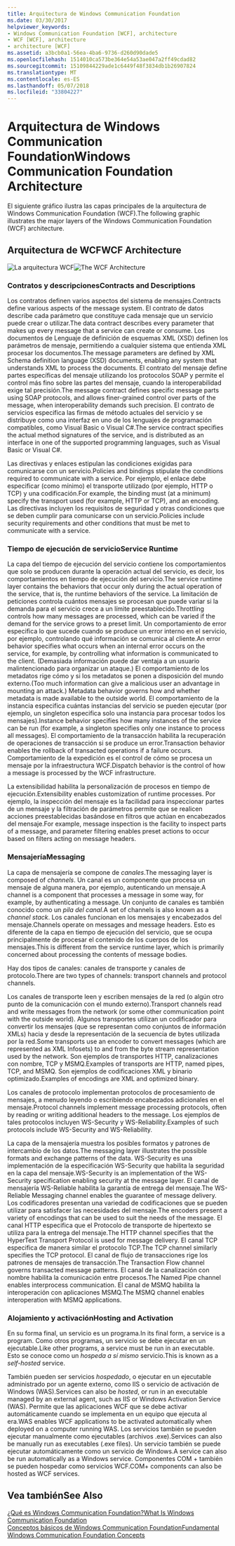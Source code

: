 ```yaml
---
title: Arquitectura de Windows Communication Foundation
ms.date: 03/30/2017
helpviewer_keywords:
- Windows Communication Foundation [WCF], architecture
- WCF [WCF], architecture
- architecture [WCF]
ms.assetid: a3bcb0a1-56ea-4ba6-9736-d260d90dade5
ms.openlocfilehash: 1514010ca573be364e54a53ae047a2ff49cdad82
ms.sourcegitcommit: 15109844229ade1c6449f48f3834db1b26907824
ms.translationtype: MT
ms.contentlocale: es-ES
ms.lasthandoff: 05/07/2018
ms.locfileid: "33804227"
---
```

# <a name="windows-communication-foundation-architecture"></a><span data-ttu-id="b6fa4-102">Arquitectura de Windows Communication Foundation</span><span class="sxs-lookup"><span data-stu-id="b6fa4-102">Windows Communication Foundation Architecture</span></span>
<span data-ttu-id="b6fa4-103">El siguiente gráfico ilustra las capas principales de la arquitectura de Windows Communication Foundation (WCF).</span><span class="sxs-lookup"><span data-stu-id="b6fa4-103">The following graphic illustrates the major layers of the Windows Communication Foundation (WCF) architecture.</span></span>  
  
## <a name="wcf-architecture"></a><span data-ttu-id="b6fa4-104">Arquitectura de WCF</span><span class="sxs-lookup"><span data-stu-id="b6fa4-104">WCF Architecture</span></span>  
 <span data-ttu-id="b6fa4-105">![La arquitectura WCF](../../../docs/framework/wcf/media/wcf-architecture.gif "WCF_Architecture")</span><span class="sxs-lookup"><span data-stu-id="b6fa4-105">![The WCF Architecture](../../../docs/framework/wcf/media/wcf-architecture.gif "WCF_Architecture")</span></span>  
  
### <a name="contracts-and-descriptions"></a><span data-ttu-id="b6fa4-106">Contratos y descripciones</span><span class="sxs-lookup"><span data-stu-id="b6fa4-106">Contracts and Descriptions</span></span>  
 <span data-ttu-id="b6fa4-107">Los contratos definen varios aspectos del sistema de mensajes.</span><span class="sxs-lookup"><span data-stu-id="b6fa4-107">Contracts define various aspects of the message system.</span></span> <span data-ttu-id="b6fa4-108">El contrato de datos describe cada parámetro que constituye cada mensaje que un servicio puede crear o utilizar.</span><span class="sxs-lookup"><span data-stu-id="b6fa4-108">The data contract describes every parameter that makes up every message that a service can create or consume.</span></span> <span data-ttu-id="b6fa4-109">Los documentos de Lenguaje de definición de esquemas XML (XSD) definen los parámetros de mensaje, permitiendo a cualquier sistema que entienda XML procesar los documentos.</span><span class="sxs-lookup"><span data-stu-id="b6fa4-109">The message parameters are defined by XML Schema definition language (XSD) documents, enabling any system that understands XML to process the documents.</span></span> <span data-ttu-id="b6fa4-110">El contrato del mensaje define partes específicas del mensaje utilizando los protocolos SOAP y permite el control más fino sobre las partes del mensaje, cuando la interoperabilidad exige tal precisión.</span><span class="sxs-lookup"><span data-stu-id="b6fa4-110">The message contract defines specific message parts using SOAP protocols, and allows finer-grained control over parts of the message, when interoperability demands such precision.</span></span> <span data-ttu-id="b6fa4-111">El contrato de servicios especifica las firmas de método actuales del servicio y se distribuye como una interfaz en uno de los lenguajes de programación compatibles, como Visual Basic o Visual C#.</span><span class="sxs-lookup"><span data-stu-id="b6fa4-111">The service contract specifies the actual method signatures of the service, and is distributed as an interface in one of the supported programming languages, such as Visual Basic or Visual C#.</span></span>  
  
 <span data-ttu-id="b6fa4-112">Las directivas y enlaces estipulan las condiciones exigidas para comunicarse con un servicio.</span><span class="sxs-lookup"><span data-stu-id="b6fa4-112">Policies and bindings stipulate the conditions required to communicate with a service.</span></span>  <span data-ttu-id="b6fa4-113">Por ejemplo, el enlace debe especificar (como mínimo) el transporte utilizado (por ejemplo, HTTP o TCP) y una codificación.</span><span class="sxs-lookup"><span data-stu-id="b6fa4-113">For example, the binding must (at a minimum) specify the transport used (for example, HTTP or TCP), and an encoding.</span></span> <span data-ttu-id="b6fa4-114">Las directivas incluyen los requisitos de seguridad y otras condiciones que se deben cumplir para comunicarse con un servicio.</span><span class="sxs-lookup"><span data-stu-id="b6fa4-114">Policies include security requirements and other conditions that must be met to communicate with a service.</span></span>  
  
### <a name="service-runtime"></a><span data-ttu-id="b6fa4-115">Tiempo de ejecución de servicio</span><span class="sxs-lookup"><span data-stu-id="b6fa4-115">Service Runtime</span></span>  
 <span data-ttu-id="b6fa4-116">La capa del tiempo de ejecución del servicio contiene los comportamientos que solo se producen durante la operación actual del servicio, es decir, los comportamientos en tiempo de ejecución del servicio.</span><span class="sxs-lookup"><span data-stu-id="b6fa4-116">The service runtime layer contains the behaviors that occur only during the actual operation of the service, that is, the runtime behaviors of the service.</span></span> <span data-ttu-id="b6fa4-117">La limitación de peticiones controla cuántos mensajes se procesan que puede variar si la demanda para el servicio crece a un límite preestablecido.</span><span class="sxs-lookup"><span data-stu-id="b6fa4-117">Throttling controls how many messages are processed, which can be varied if the demand for the service grows to a preset limit.</span></span> <span data-ttu-id="b6fa4-118">Un comportamiento de error especifica lo que sucede cuando se produce un error interno en el servicio, por ejemplo, controlando qué información se comunica al cliente.</span><span class="sxs-lookup"><span data-stu-id="b6fa4-118">An error behavior specifies what occurs when an internal error occurs on the service, for example, by controlling what information is communicated to the client.</span></span> <span data-ttu-id="b6fa4-119">(Demasiada información puede dar ventaja a un usuario malintencionado para organizar un ataque.) El comportamiento de los metadatos rige cómo y si los metadatos se ponen a disposición del mundo externo.</span><span class="sxs-lookup"><span data-stu-id="b6fa4-119">(Too much information can give a malicious user an advantage in mounting an attack.) Metadata behavior governs how and whether metadata is made available to the outside world.</span></span> <span data-ttu-id="b6fa4-120">El comportamiento de la instancia especifica cuántas instancias del servicio se pueden ejecutar (por ejemplo, un singleton especifica solo una instancia para procesar todos los mensajes).</span><span class="sxs-lookup"><span data-stu-id="b6fa4-120">Instance behavior specifies how many instances of the service can be run (for example, a singleton specifies only one instance to process all messages).</span></span> <span data-ttu-id="b6fa4-121">El comportamiento de la transacción habilita la recuperación de operaciones de transacción si se produce un error.</span><span class="sxs-lookup"><span data-stu-id="b6fa4-121">Transaction behavior enables the rollback of transacted operations if a failure occurs.</span></span> <span data-ttu-id="b6fa4-122">Comportamiento de la expedición es el control de cómo se procesa un mensaje por la infraestructura WCF.</span><span class="sxs-lookup"><span data-stu-id="b6fa4-122">Dispatch behavior is the control of how a message is processed by the WCF infrastructure.</span></span>  
  
 <span data-ttu-id="b6fa4-123">La extensibilidad habilita la personalización de procesos en tiempo de ejecución.</span><span class="sxs-lookup"><span data-stu-id="b6fa4-123">Extensibility enables customization of runtime processes.</span></span> <span data-ttu-id="b6fa4-124">Por ejemplo, la inspección del mensaje es la facilidad para inspeccionar partes de un mensaje y la filtración de parámetros permite que se realicen acciones preestablecidas basándose en filtros que actúan en encabezados del mensaje.</span><span class="sxs-lookup"><span data-stu-id="b6fa4-124">For example, message inspection is the facility to inspect parts of a message, and parameter filtering enables preset actions to occur based on filters acting on message headers.</span></span>  
  
### <a name="messaging"></a><span data-ttu-id="b6fa4-125">Mensajería</span><span class="sxs-lookup"><span data-stu-id="b6fa4-125">Messaging</span></span>  
 <span data-ttu-id="b6fa4-126">La capa de mensajería se compone de *canales*.</span><span class="sxs-lookup"><span data-stu-id="b6fa4-126">The messaging layer is composed of *channels*.</span></span> <span data-ttu-id="b6fa4-127">Un canal es un componente que procesa un mensaje de alguna manera, por ejemplo, autenticando un mensaje.</span><span class="sxs-lookup"><span data-stu-id="b6fa4-127">A channel is a component that processes a message in some way, for example, by authenticating a message.</span></span> <span data-ttu-id="b6fa4-128">Un conjunto de canales es también conocido como un *pila del canal*.</span><span class="sxs-lookup"><span data-stu-id="b6fa4-128">A set of channels is also known as a *channel stack*.</span></span> <span data-ttu-id="b6fa4-129">Los canales funcionan en los mensajes y encabezados del mensaje.</span><span class="sxs-lookup"><span data-stu-id="b6fa4-129">Channels operate on messages and message headers.</span></span> <span data-ttu-id="b6fa4-130">Esto es diferente de la capa en tiempo de ejecución del servicio, que se ocupa principalmente de procesar el contenido de los cuerpos de los mensajes.</span><span class="sxs-lookup"><span data-stu-id="b6fa4-130">This is different from the service runtime layer, which is primarily concerned about processing the contents of message bodies.</span></span>  
  
 <span data-ttu-id="b6fa4-131">Hay dos tipos de canales: canales de transporte y canales de protocolo.</span><span class="sxs-lookup"><span data-stu-id="b6fa4-131">There are two types of channels: transport channels and protocol channels.</span></span>  
  
 <span data-ttu-id="b6fa4-132">Los canales de transporte leen y escriben mensajes de la red (o algún otro punto de la comunicación con el mundo externo).</span><span class="sxs-lookup"><span data-stu-id="b6fa4-132">Transport channels read and write messages from the network (or some other communication point with the outside world).</span></span> <span data-ttu-id="b6fa4-133">Algunos transportes utilizan un codificador para convertir los mensajes (que se representan como conjuntos de información XMLs) hacia y desde la representación de la secuencia de bytes utilizada por la red.</span><span class="sxs-lookup"><span data-stu-id="b6fa4-133">Some transports use an encoder to convert messages (which are represented as XML Infosets) to and from the byte stream representation used by the network.</span></span> <span data-ttu-id="b6fa4-134">Son ejemplos de transportes HTTP, canalizaciones con nombre, TCP y MSMQ.</span><span class="sxs-lookup"><span data-stu-id="b6fa4-134">Examples of transports are HTTP, named pipes, TCP, and MSMQ.</span></span> <span data-ttu-id="b6fa4-135">Son ejemplos de codificaciones XML y binario optimizado.</span><span class="sxs-lookup"><span data-stu-id="b6fa4-135">Examples of encodings are XML and optimized binary.</span></span>  
  
 <span data-ttu-id="b6fa4-136">Los canales de protocolo implementan protocolos de procesamiento de mensajes, a menudo leyendo o escribiendo encabezados adicionales en el mensaje.</span><span class="sxs-lookup"><span data-stu-id="b6fa4-136">Protocol channels implement message processing protocols, often by reading or writing additional headers to the message.</span></span> <span data-ttu-id="b6fa4-137">Los ejemplos de tales protocolos incluyen WS-Security y WS-Reliability.</span><span class="sxs-lookup"><span data-stu-id="b6fa4-137">Examples of such protocols include WS-Security and WS-Reliability.</span></span>  
  
 <span data-ttu-id="b6fa4-138">La capa de la mensajería muestra los posibles formatos y patrones de intercambio de los datos.</span><span class="sxs-lookup"><span data-stu-id="b6fa4-138">The messaging layer illustrates the possible formats and exchange patterns of the data.</span></span> <span data-ttu-id="b6fa4-139">WS-Security es una implementación de la especificación WS-Security que habilita la seguridad en la capa del mensaje.</span><span class="sxs-lookup"><span data-stu-id="b6fa4-139">WS-Security is an implementation of the WS-Security specification enabling security at the message layer.</span></span> <span data-ttu-id="b6fa4-140">El canal de mensajería WS-Reliable habilita la garantía de entrega del mensaje.</span><span class="sxs-lookup"><span data-stu-id="b6fa4-140">The WS-Reliable Messaging channel enables the guarantee of message delivery.</span></span> <span data-ttu-id="b6fa4-141">Los codificadores presentan una variedad de codificaciones que se pueden utilizar para satisfacer las necesidades del mensaje.</span><span class="sxs-lookup"><span data-stu-id="b6fa4-141">The encoders present a variety of encodings that can be used to suit the needs of the message.</span></span> <span data-ttu-id="b6fa4-142">El canal HTTP especifica que el Protocolo de transporte de hipertexto se utiliza para la entrega del mensaje.</span><span class="sxs-lookup"><span data-stu-id="b6fa4-142">The HTTP channel specifies that the HyperText Transport Protocol is used for message delivery.</span></span> <span data-ttu-id="b6fa4-143">El canal TCP especifica de manera similar el protocolo TCP.</span><span class="sxs-lookup"><span data-stu-id="b6fa4-143">The TCP channel similarly specifies the TCP protocol.</span></span> <span data-ttu-id="b6fa4-144">El canal de flujo de transacciones rige los patrones de mensajes de transacción.</span><span class="sxs-lookup"><span data-stu-id="b6fa4-144">The Transaction Flow channel governs transacted message patterns.</span></span> <span data-ttu-id="b6fa4-145">El canal de la canalización con nombre habilita la comunicación entre procesos.</span><span class="sxs-lookup"><span data-stu-id="b6fa4-145">The Named Pipe channel enables interprocess communication.</span></span> <span data-ttu-id="b6fa4-146">El canal de MSMQ habilita la interoperación con aplicaciones MSMQ.</span><span class="sxs-lookup"><span data-stu-id="b6fa4-146">The MSMQ channel enables interoperation with MSMQ applications.</span></span>  
  
### <a name="hosting-and-activation"></a><span data-ttu-id="b6fa4-147">Alojamiento y activación</span><span class="sxs-lookup"><span data-stu-id="b6fa4-147">Hosting and Activation</span></span>  
 <span data-ttu-id="b6fa4-148">En su forma final, un servicio es un programa.</span><span class="sxs-lookup"><span data-stu-id="b6fa4-148">In its final form, a service is a program.</span></span> <span data-ttu-id="b6fa4-149">Como otros programas, un servicio se debe ejecutar en un ejecutable.</span><span class="sxs-lookup"><span data-stu-id="b6fa4-149">Like other programs, a service must be run in an executable.</span></span> <span data-ttu-id="b6fa4-150">Esto se conoce como un *hospeda a sí mismo* servicio.</span><span class="sxs-lookup"><span data-stu-id="b6fa4-150">This is known as a *self-hosted* service.</span></span>  
  
 <span data-ttu-id="b6fa4-151">También pueden ser servicios *hospedado*, o ejecutar en un ejecutable administrado por un agente externo, como IIS o servicio de activación de Windows (WAS).</span><span class="sxs-lookup"><span data-stu-id="b6fa4-151">Services can also be *hosted*, or run in an executable managed by an external agent, such as IIS or Windows Activation Service (WAS).</span></span> <span data-ttu-id="b6fa4-152">Permite que las aplicaciones WCF que se debe activar automáticamente cuando se implementa en un equipo que ejecuta al era.</span><span class="sxs-lookup"><span data-stu-id="b6fa4-152">WAS enables WCF applications to be activated automatically when deployed on a computer running WAS.</span></span> <span data-ttu-id="b6fa4-153">Los servicios también se pueden ejecutar manualmente como ejecutables (archivos .exe).</span><span class="sxs-lookup"><span data-stu-id="b6fa4-153">Services can also be manually run as executables (.exe files).</span></span> <span data-ttu-id="b6fa4-154">Un servicio también se puede ejecutar automáticamente como un servicio de Windows.</span><span class="sxs-lookup"><span data-stu-id="b6fa4-154">A service can also be run automatically as a Windows service.</span></span> <span data-ttu-id="b6fa4-155">Componentes COM + también se pueden hospedar como servicios WCF.</span><span class="sxs-lookup"><span data-stu-id="b6fa4-155">COM+ components can also be hosted as WCF services.</span></span>  
  
## <a name="see-also"></a><span data-ttu-id="b6fa4-156">Vea también</span><span class="sxs-lookup"><span data-stu-id="b6fa4-156">See Also</span></span>  
 [<span data-ttu-id="b6fa4-157">¿Qué es Windows Communication Foundation?</span><span class="sxs-lookup"><span data-stu-id="b6fa4-157">What Is Windows Communication Foundation</span></span>](../../../docs/framework/wcf/whats-wcf.md)  
 [<span data-ttu-id="b6fa4-158">Conceptos básicos de Windows Communication Foundation</span><span class="sxs-lookup"><span data-stu-id="b6fa4-158">Fundamental Windows Communication Foundation Concepts</span></span>](../../../docs/framework/wcf/fundamental-concepts.md)

